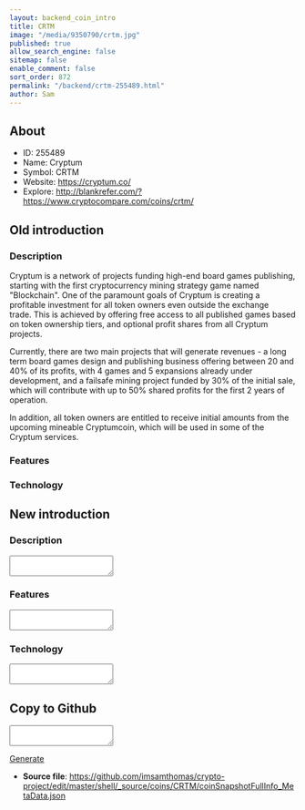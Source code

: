 ```yaml
---
layout: backend_coin_intro
title: CRTM
image: "/media/9350790/crtm.jpg"
published: true
allow_search_engine: false
sitemap: false
enable_comment: false
sort_order: 872
permalink: "/backend/crtm-255489.html"
author: Sam
---
```


## About

- ID: 255489
- Name: Cryptum
- Symbol: CRTM
- Website: https://cryptum.co/
- Explore: http://blankrefer.com/?https://www.cryptocompare.com/coins/crtm/


## Old introduction

### Description

<p><span>Cryptum is a network of projects funding high-end board games publishing, starting with the first cryptocurrency mining strategy game named "Blockchain". One of the paramount goals of Cryptum is creating a profitable investment for all token owners even outside the exchange trade. </span><span>This is achieved by offering free access to all published games based on token ownership tiers, and optional profit shares from all Cryptum projects.</span></p><p><span>Currently, there are two main projects that will generate revenues - a long term board games design and publishing business offering between 20 and 40% of its profits, with 4 games and 5 expansions already under development, and a failsafe mining project funded by 30% of the initial sale, which will contribute with up to 50% shared profits for the first 2 years of operation.</span></p><p><span>In addition, all token owners are entitled to receive initial amounts from the upcoming mineable Cryptumcoin, which will be used in some of the Cryptum services.</span></p>

### Features


### Technology




## New introduction


### Description
<textarea id="meta_description" name="description"></textarea>

### Features
<textarea id="meta_features" name="features"></textarea>

### Technology
<textarea id="meta_technology" name="technology"></textarea>


## Copy to Github

<textarea id="coinsnapshotfullinfo_metadata"></textarea>

<a href="#gen" onclick="generateMetaDatJson()">Generate</a>

- **Source file**: <a href="https://github.com/imsamthomas/crypto-project/edit/master/shell/_source/coins/CRTM/coinSnapshotFullInfo_MetaData.json">https://github.com/imsamthomas/crypto-project/edit/master/shell/_source/coins/CRTM/coinSnapshotFullInfo_MetaData.json</a>


